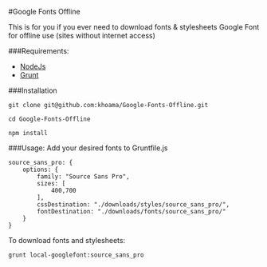 #Google Fonts Offline

This is for you if you ever need to download fonts & stylesheets Google Font for offline use (sites without internet access)

###Requirements:
- [NodeJs](http://nodejs.org/)
- [Grunt](http://gruntjs.com/)

###Installation
```
git clone git@github.com:khoama/Google-Fonts-Offline.git

cd Google-Fonts-Offline

npm install
```

###Usage:
Add your desired fonts to Gruntfile.js

```
source_sans_pro: {
	options: {
		family: "Source Sans Pro", 
		sizes: [
			400,700
		],
		cssDestination: "./downloads/styles/source_sans_pro/",
		fontDestination: "./downloads/fonts/source_sans_pro/"
	}
}
```
To download fonts and stylesheets:

```
grunt local-googlefont:source_sans_pro
```